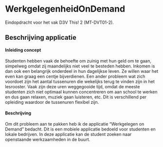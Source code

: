 # WerkgelegenheidOnDemand
Eindopdracht voor het vak D3V This! 2 (MT-DVT01-2).

## Beschrijving applicatie
#### Inleiding concept
Studenten hebben vaak de behoefte om zuinig met hun geld om te gaan, simpelweg omdat zij maandelijks niet veel te besteden hebben. Inkomen is dan ook een belangrijk onderdeel in hun dagelijkse leven. Ze willen waar het even kan graag een centje bijverdienen. Een ander probleem wat zich voordoet zijn het aantal tussenuren die wekelijks terug te vinden zijn in het lesrooster. Vaak zijn deze uren weggegooide tijd, omdat de meeste studenten zich niet optimaal kunnen concentreren om aan school te werken en dus gaan relaxen, muziek gaan luisteren, etc. Dit is verschillend per opleiding waardoor de tussenuren flexibel zijn.

#### Beschrijving
Om dit probleem aan te pakken heb ik de applicatie “Werkgelegen on Demand” bedacht. Dit is een mobiele applicatie bedoeld voor studenten en lokale bedrijven. In deze applicatie kan de student zoeken naar openstaande werkzaamheden in de buurt.
